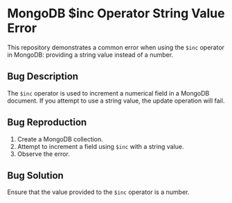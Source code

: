 # MongoDB $inc Operator String Value Error

This repository demonstrates a common error when using the `$inc` operator in MongoDB: providing a string value instead of a number.

## Bug Description
The `$inc` operator is used to increment a numerical field in a MongoDB document.  If you attempt to use a string value, the update operation will fail.

## Bug Reproduction
1. Create a MongoDB collection.
2. Attempt to increment a field using `$inc` with a string value.
3. Observe the error.

## Bug Solution
Ensure that the value provided to the `$inc` operator is a number.
